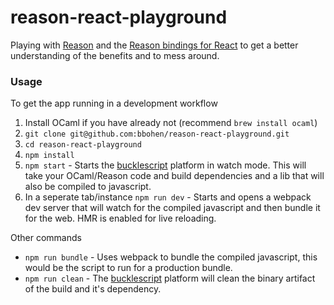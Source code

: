 # reason-react-playground

Playing with [Reason](https://facebook.github.io/reason/) and the [Reason bindings for React](https://github.com/reasonml/reason-react) to get a better understanding of the benefits and to mess around. 

### Usage

To get the app running in a development workflow

1. Install OCaml if you have already not (recommend `brew install ocaml`)
2. `git clone git@github.com:bbohen/reason-react-playground.git`
3. `cd reason-react-playground`
4. `npm install`
5. `npm start` - Starts the [bucklescript](http://bloomberg.github.io/bucklescript/Manual.html) platform in watch mode. This will take your OCaml/Reason code and build dependencies and a lib that will also be compiled to javascript.
6. In a seperate tab/instance `npm run dev` - Starts and opens a webpack dev server that will watch for the compiled javascript and then bundle it for the web. HMR is enabled for live reloading.

Other commands

- `npm run bundle` - Uses webpack to bundle the compiled javascript, this would be the script to run for a production bundle.
- `npm run clean` -  The [bucklescript](http://bloomberg.github.io/bucklescript/Manual.html) platform will clean the binary artifact of the build and it's dependency. 
